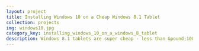 ```yaml
---
layout: project
title: Installing Windows 10 on a Cheap Windows 8.1 Tablet
collection: projects
img: windows10.jpg
category_key: installing_windows_10_on_a_windows_8_tablet
description: Windows 8.1 tablets are super cheap - less than &pound;100 in many cases. But Windows 8.1 sucks as a tablet OS - it just wasn't meant for fingers. Can I buy one of these cheap tablets and install Windows 10 instead?
---
```

